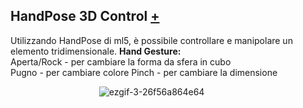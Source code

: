 ## HandPose 3D Control [+](https://editor.p5js.org/RobertoAlesi/full/mFpSAsZWK)
Utilizzando HandPose di ml5, è possibile controllare e manipolare un elemento tridimensionale.
**Hand Gesture:**  
Aperta/Rock - per cambiare la forma da sfera in cubo  
Pugno - per cambiare colore
Pinch - per cambiare la dimensione  
    
  
&nbsp; &nbsp; &nbsp; &nbsp; &nbsp; &nbsp; &nbsp; &nbsp; &nbsp; &nbsp; &nbsp; &nbsp; &nbsp; &nbsp;&nbsp; &nbsp; &nbsp; &nbsp; &nbsp;![ezgif-3-26f56a864e64](https://user-images.githubusercontent.com/76455356/119957006-fa01e480-bfa1-11eb-95b0-16d7449cf2c1.gif)



